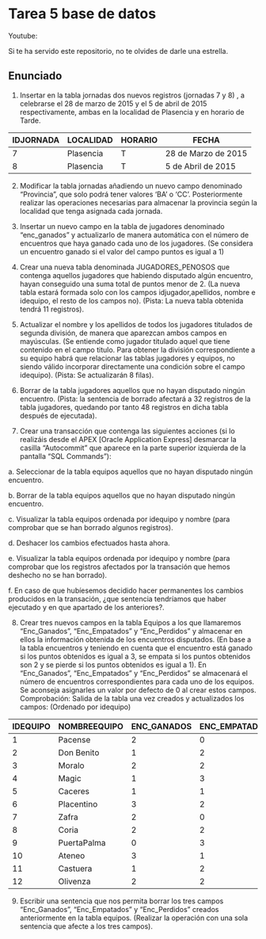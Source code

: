 # Tarea 5 base de datos 

Youtube: 

Si te ha servido este repositorio, no te olvides de darle una estrella.

## Enunciado

1. Insertar en la tabla jornadas dos nuevos registros (jornadas 7 y 8) , a celebrarse el 28 de marzo de 2015 y el 5 de abril de 2015 respectivamente, ambas en la localidad de Plasencia y en horario de Tarde.

| IDJORNADA | LOCALIDAD | HORARIO | FECHA |
|---|---|---|---|
| 7 | Plasencia | T | 28 de Marzo de 2015 |
| 8 | Plasencia | T | 5 de Abril de 2015 |

2. Modificar la tabla jornadas añadiendo un nuevo campo denominado “Provincia”, que solo podrá tener valores ‘BA’ o ‘CC’. Posteriormente realizar las operaciones necesarias para almacenar la provincia según la localidad que tenga asignada cada jornada. 

3. Insertar un nuevo campo en la tabla de jugadores denominado “enc_ganados” y actualizarlo de manera automática con el número de encuentros que haya ganado cada uno de los jugadores. (Se considera un encuentro ganado si el valor del campo puntos es igual a 1) 

4. Crear una nueva tabla denominada JUGADORES_PENOSOS que contenga aquellos jugadores que habiendo disputado algún encuentro, hayan conseguido una suma total de puntos menor de 2. (La nueva tabla estará formada solo con los campos idjugador,apellidos, nombre e idequipo, el resto de los campos no). (Pista: La nueva tabla obtenida tendrá 11 registros). 

5. Actualizar el nombre y los apellidos de todos los jugadores titulados de segunda división, de manera que aparezcan ambos campos en mayúsculas. (Se entiende como jugador titulado aquel que tiene contenido en el campo titulo. Para obtener la división correspondiente a su equipo habrá que relacionar las tablas jugadores y equipos, no siendo válido incorporar directamente una condición sobre el campo idequipo). (Pista: Se actualizarán 8 filas). 

6. Borrar de la tabla jugadores aquellos que no hayan disputado ningún encuentro. (Pista: la sentencia de borrado afectará a 32 registros de la tabla jugadores, quedando por tanto 48 registros en dicha tabla después de ejecutada).

7. Crear una transacción que contenga las siguientes acciones (si lo realizáis desde el APEX [Oracle Application Express] desmarcar la casilla “Autocommit” que aparece en la parte superior izquierda de la pantalla “SQL Commands”): 

a. Seleccionar de la tabla equipos aquellos que no hayan disputado ningún encuentro. 

b. Borrar de la tabla equipos aquellos que no hayan disputado ningún encuentro. 

c. Visualizar la tabla equipos ordenada por idequipo y nombre (para comprobar que se han borrado algunos registros). 

d. Deshacer los cambios efectuados hasta ahora. 

e. Visualizar la tabla equipos ordenada por idequipo y nombre (para comprobar que los registros afectados por la transación que hemos deshecho no se han borrado). 

f. En caso de que hubíesemos decidido hacer permanentes los cambios producidos en la transación, ¿que sentencia tendríamos que haber ejecutado y en que apartado de los anteriores?. 

8. Crear tres nuevos campos en la tabla Equipos a los que llamaremos “Enc_Ganados”, “Enc_Empatados” y “Enc_Perdidos” y almacenar en ellos la información obtenida de los encuentros disputados. (En base a la tabla encuentros y teniendo en cuenta que el encuentro está ganado si los puntos obtenidos es igual a 3, se empata si los puntos obtenidos son 2 y se pierde si los puntos obtenidos es igual a 1). En “Enc_Ganados”, “Enc_Empatados” y “Enc_Perdidos” se almacenará el número de encuentros correspondientes para cada uno de los equipos. Se aconseja asignarles un valor por defecto de 0 al crear estos campos. Comprobación: Salida de la tabla una vez creados y actualizados los campos: (Ordenado por idequipo)

| IDEQUIPO | NOMBREEQUIPO | ENC_GANADOS | ENC_EMPATADOS | ENC_PERDIDOS |
|---|---|---|---|---|
| 1 | Pacense | 2 | 0 | 3 |
| 2 | Don Benito | 1 | 2 | 2 |
| 3 | Moralo | 2 | 2 | 1 |
| 4 | Magic | 1 | 3 | 1 |
| 5 | Caceres | 1 | 1 | 3 |
| 6 | Placentino | 3 | 2 | 0 |
| 7 | Zafra | 2 | 0 | 3 |
| 8 | Coria | 2 | 2 | 1 |
| 9 | PuertaPalma | 0 | 3 | 2 |
| 10 | Ateneo | 3 | 1 | 1 |
| 11 | Castuera | 1 | 2 | 2 |
| 12 | Olivenza | 2 | 2 | 1 |

9. Escribir una sentencia que nos permita borrar los tres campos “Enc_Ganados”, “Enc_Empatados” y “Enc_Perdidos” creados anteriormente en la tabla equipos. (Realizar la operación con una sola sentencia que afecte a los tres campos).
